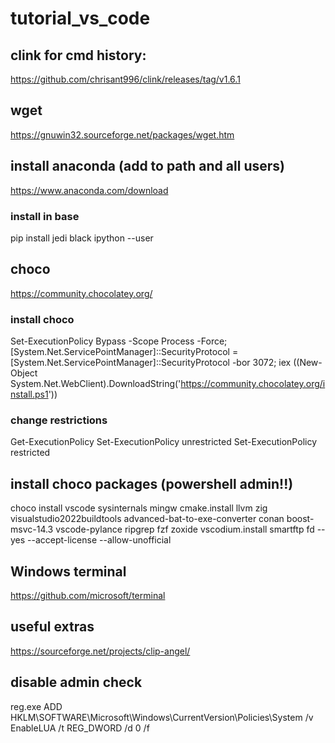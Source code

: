 # tutorial_vs_code
## clink for cmd history:
https://github.com/chrisant996/clink/releases/tag/v1.6.1

## wget
https://gnuwin32.sourceforge.net/packages/wget.htm

## install anaconda (add to path and all users)
https://www.anaconda.com/download

### install in base 
pip install jedi black ipython --user

## choco 
https://community.chocolatey.org/

### install choco 
Set-ExecutionPolicy Bypass -Scope Process -Force; [System.Net.ServicePointManager]::SecurityProtocol = [System.Net.ServicePointManager]::SecurityProtocol -bor 3072; iex ((New-Object System.Net.WebClient).DownloadString('https://community.chocolatey.org/install.ps1'))

### change restrictions

Get-ExecutionPolicy 
Set-ExecutionPolicy unrestricted
Set-ExecutionPolicy restricted

## install choco packages (powershell admin!!)

choco install vscode sysinternals mingw cmake.install llvm zig visualstudio2022buildtools advanced-bat-to-exe-converter conan boost-msvc-14.3 vscode-pylance ripgrep fzf zoxide vscodium.install smartftp fd --yes --accept-license --allow-unofficial

## Windows terminal 
https://github.com/microsoft/terminal

## useful extras 

https://sourceforge.net/projects/clip-angel/

## disable admin check 
reg.exe ADD HKLM\SOFTWARE\Microsoft\Windows\CurrentVersion\Policies\System /v EnableLUA /t REG_DWORD /d 0 /f